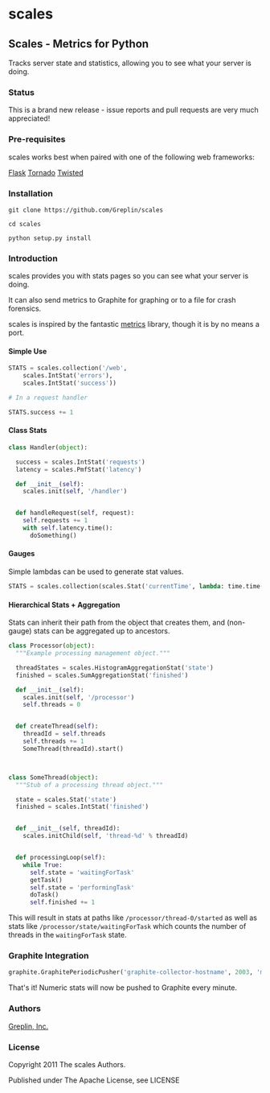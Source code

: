 scales
======

Scales - Metrics for Python
---------------------------

Tracks server state and statistics, allowing you to see what your server is doing.


### Status

This is a brand new release - issue reports and pull requests are very much appreciated!


### Pre-requisites

scales works best when paired with one of the following web frameworks:

[Flask](http://flask.pocoo.org/)
[Tornado](http://www.tornadoweb.org/)
[Twisted](http://twistedmatrix.com/trac/)


### Installation

    git clone https://github.com/Greplin/scales

    cd scales

    python setup.py install


### Introduction

scales provides you with stats pages so you can see what your server is doing.

It can also send metrics to Graphite for graphing or to a file for crash forensics.

scales is inspired by the fantastic [metrics](https://github.com/codahale/metrics) library, though it is by
no means a port.


#### Simple Use

```python
STATS = scales.collection('/web',
    scales.IntStat('errors'),
    scales.IntStat('success'))

# In a request handler

STATS.success += 1
```


#### Class Stats

```python
class Handler(object):

  success = scales.IntStat('requests')
  latency = scales.PmfStat('latency')

  def __init__(self):
    scales.init(self, '/handler')


  def handleRequest(self, request):
    self.requests += 1
    with self.latency.time():
      doSomething()
```


#### Gauges

Simple lambdas can be used to generate stat values.

```python
STATS = scales.collection(scales.Stat('currentTime', lambda: time.time())
```


#### Hierarchical Stats + Aggregation

Stats can inherit their path from the object that creates them, and (non-gauge) stats can be aggregated up to ancestors.

```python
class Processor(object):
  """Example processing management object."""

  threadStates = scales.HistogramAggregationStat('state')
  finished = scales.SumAggregationStat('finished')

  def __init__(self):
    scales.init(self, '/processor')
    self.threads = 0


  def createThread(self):
    threadId = self.threads
    self.threads += 1
    SomeThread(threadId).start()



class SomeThread(object):
  """Stub of a processing thread object."""

  state = scales.Stat('state')
  finished = scales.IntStat('finished')


  def __init__(self, threadId):
    scales.initChild(self, 'thread-%d' % threadId)


  def processingLoop(self):
    while True:
      self.state = 'waitingForTask'
      getTask()
      self.state = 'performingTask'
      doTask()
      self.finished += 1

```

This will result in stats at paths like `/processor/thread-0/started` as well as stats like
`/processor/state/waitingForTask` which counts the number of threads in the `waitingForTask` state.



### Graphite Integration

```python
graphite.GraphitePeriodicPusher('graphite-collector-hostname', 2003, 'my.server.prefix.').start()
```

That's it!  Numeric stats will now be pushed to Graphite every minute.



### Authors

[Greplin, Inc.](http://www.greplin.com)



### License

Copyright 2011 The scales Authors.

Published under The Apache License, see LICENSE
